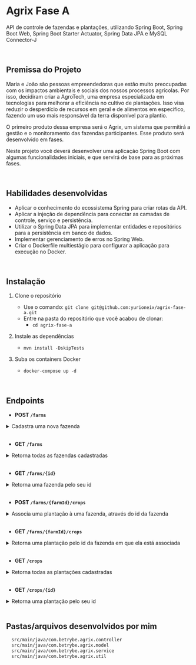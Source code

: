 # Agrix Fase A 

API de controle de fazendas e plantações, utilizando Spring Boot, Spring Boot Web, Spring Boot Starter Actuator, Spring Data JPA e MySQL Connector-J 

<br> 

## Premissa do Projeto 

Maria e João são pessoas empreendedoras que estão muito preocupadas com os impactos ambientais e sociais dos nossos processos agrícolas. Por isso, decidiram criar a AgroTech, uma empresa especializada em tecnologias para melhorar a eficiência no cultivo de plantações. Isso visa reduzir o desperdício de recursos em geral e de alimentos em específico, fazendo um uso mais responsável da terra disponível para plantio.

O primeiro produto dessa empresa será o Agrix, um sistema que permitirá a gestão e o monitoramento das fazendas participantes. Esse produto será desenvolvido em fases.

Neste projeto você deverá desenvolver uma aplicação Spring Boot com algumas funcionalidades iniciais, e que servirá de base para as próximas fases.

<br>

## Habilidades desenvolvidas

- Aplicar o conhecimento do ecossistema Spring para criar rotas da API.
- Aplicar a injeção de dependência para conectar as camadas de controle, serviço e persistência.
- Utilizar o Spring Data JPA para implementar entidades e repositórios para a persistência em banco
  de dados.
- Implementar gerenciamento de erros no Spring Web.
- Criar o Dockerfile multiestágio para configurar a aplicação para execução no Docker.

<br>

## Instalação

1. Clone o repositório
    - Use o comando: `git clone git@github.com:yurioneix/agrix-fase-a.git`
    - Entre na pasta do repositório que você acabou de clonar:
      - `cd agrix-fase-a`

2. Instale as dependências
    - `mvn install -DskipTests`

3. Suba os containers Docker
    - `docker-compose up -d`

<br> 

## Endpoints

- <strong> POST `/farms` </strong>

<details>
  <summary>Cadastra uma nova fazenda</summary>

  - Exemplo de requisição:
    ```json
      {
        "name": "Fazendinha",
        "size": 5
      }
    ```

  - Exemplo de resposta com `status 200`:

    ```json
      {
        "id": 1,
        "name": "Fazendinha",
        "size": 5
      }
    ```
</details>

<br>

- <strong> GET `/farms` </strong>

<details>
  <summary>Retorna todas as fazendas cadastradas</summary>

  - Exemplo de resposta com `status 200`:

    ```json
      [
        {
          "id": 1,
          "name": "Fazendinha",
          "size": 5.0
        },
        {
          "id": 2,
          "name": "Fazenda do Júlio",
          "size": 2.5
        }
      ]
    ```

  - Caso não exista uma fazenda com esse `id`, a rota retorna o status HTTP 404 com a
      mensagem `Fazenda não encontrada!` no corpo da resposta.

</details>

<br>

- <strong> GET `/farms/{id}` </strong>

<details>
  <summary>Retorna uma fazenda pelo seu id</summary>

  - Exemplo de resposta com `status 200` para a rota `/farms/3` (supondo que exista uma fazenda com `id = 3`):

    ```json
      {
        "id": 3,
        "name": "My Cabbages!",
        "size": 3.49
      }
    ```
</details>

<br>

- <strong> POST `/farms/{farmId}/crops`</strong>

<details>
  <summary>Associa uma plantação à uma fazenda, através do id da fazenda</summary>

  - Exemplo de requisição na rota `/farms/1/crops` com `status 201` (supondo que exista uma fazenda com `id = 1`):

    ```json
      {
        "name": "Couve-flor",
        "plantedArea": 5.43
      }
    ```

  - Exemplo de resposta:

    ```json
      {
        "id": 1,
        "name": "Couve-flor",
        "plantedArea": 5.43,
        "farmId": 1
      }
    ```

  - Caso não exista uma fazenda com o `id` passado, a rota deve retornar o `status HTTP 404` com a
      mensagem `Fazenda não encontrada!` no corpo da resposta.

</details>

<br> 

- <strong> GET `/farms/{farmId}/crops` </strong>

<details>
  <summary>Retorna uma plantação pelo id da fazenda em que ela está associada</summary>

  - Exemplo de resposta para a rota `/farms/1/crops` com `status 200` (supondo que exista uma fazenda com `id = 1`):

    ```json
      [
        {
          "id": 1,
          "name": "Couve-flor",
          "plantedArea": 5.43,
          "farmId": 1
        },
        {
          "id": 2,
          "name": "Alface",
          "plantedArea": 21.3,
          "farmId": 1
        }
      ]
    ```
    
  - Caso não exista uma fazenda com esse `id`, a rota retornar o status HTTP 404 com a
      mensagem `Fazenda não encontrada!` no corpo da resposta.
</details>

<br> 

- <strong> GET `/crops` </strong>

<details> 
  <summary>Retorna todas as plantações cadastradas</summary>

  - Exemplo de resposta da requisição, com `status HTTP 200`:
    ```json
      [
        {
          "id": 1,
          "name": "Couve-flor",
          "plantedArea": 5.43,
          "farmId": 1
        },
        {
          "id": 2,
          "name": "Alface",
          "plantedArea": 21.3,
          "farmId": 1
        },
        {
          "id": 3,
          "name": "Tomate",
          "plantedArea": 1.9,
          "farmId": 2
        }
      ]
    ```
</details>

<br>

- <strong> GET `/crops/{id}` </strong>

<details>
  <summary> Retorna uma plantação pelo seu id</summary>

  - Exemplo de resposta para a rota `/crops/3` (supondo que exista uma plantação com `id = 3`:
  ```json
    {
      "id": 3,
      "name": "Tomate",
      "plantedArea": 1.9,
      "farmId": 2
    }
  ```

- Caso não exista uma plantação com o `id` passado, a rota deve retornar o `status HTTP 404` com a
      mensagem `Plantação não encontrada!` no corpo da resposta.
</details>

<br>

## Pastas/arquivos desenvolvidos por mim 

```bash
  src/main/java/com.betrybe.agrix.controller
  src/main/java/com.betrybe.agrix.model
  src/main/java/com.betrybe.agrix.service
  src/main/java/com.betrybe.agrix.util
```

